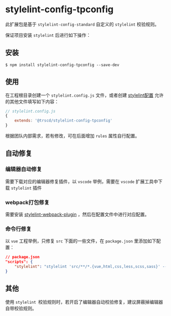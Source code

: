 # stylelint-config-tpconfig

此扩展包是基于 `stylelint-config-standard` 自定义的 `stylelint` 校验规则。

保证项目安装 `stylelint` 后进行如下操作：

## 安装

```shell
$ npm install stylelint-config-tpconfig --save-dev
```

## 使用

在工程根目录创建一个 `stylelint.config.js` 文件，或者创建 [stylelint配置](https://stylelint.io/user-guide/configure) 允许的其他文件填写如下内容：

```javascript
// stylelint.config.js
{
    extends: '@trscd/stylelint-config-tpconfig'
}
```

根据团队内部需求，若有修改，可在后面增加 `rules` 属性自行配置。

## 自动修复

### 编辑器自动修复

需要下载对应的编辑器修复插件，以 `vscode` 举例，需要在 `vscode` 扩展工具中下载 `stylelint` 插件

### webpack打包修复

需要安装 [stylelint-webpack-plugin](https://webpack.docschina.org/plugins/stylelint-webpack-plugin/) ，然后在配置文件中进行对应配置。

### 命令行修复

以 `vue` 工程举例，只修复 `src` 下面的一些文件，在 `package.json` 里添加如下配置：

```json
// package.json
"scripts": {
    "stylelint": "stylelint 'src/**/*.{vue,html,css,less,scss,sass}' --fix"
}
```

## 其他

使用 `stylelint `校验规则时，若开启了编辑器自动校验修复，建议屏蔽掉编辑器自带校验规则。

